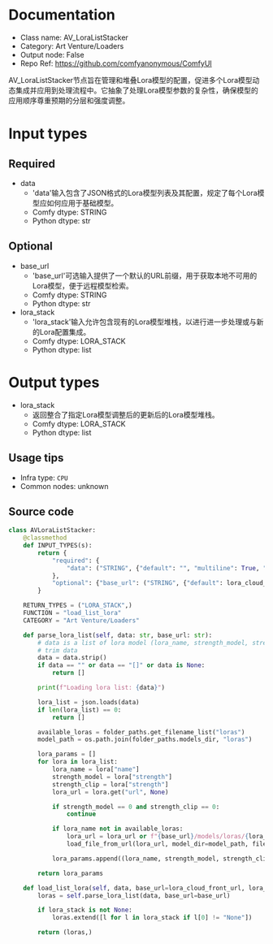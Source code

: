 
# Documentation
- Class name: AV_LoraListStacker
- Category: Art Venture/Loaders
- Output node: False
- Repo Ref: https://github.com/comfyanonymous/ComfyUI

AV_LoraListStacker节点旨在管理和堆叠Lora模型的配置，促进多个Lora模型动态集成并应用到处理流程中。它抽象了处理Lora模型参数的复杂性，确保模型的应用顺序尊重预期的分层和强度调整。

# Input types
## Required
- data
    - 'data'输入包含了JSON格式的Lora模型列表及其配置，规定了每个Lora模型应如何应用于基础模型。
    - Comfy dtype: STRING
    - Python dtype: str
## Optional
- base_url
    - 'base_url'可选输入提供了一个默认的URL前缀，用于获取本地不可用的Lora模型，便于远程模型检索。
    - Comfy dtype: STRING
    - Python dtype: str
- lora_stack
    - 'lora_stack'输入允许包含现有的Lora模型堆栈，以进行进一步处理或与新的Lora配置集成。
    - Comfy dtype: LORA_STACK
    - Python dtype: list

# Output types
- lora_stack
    - 返回整合了指定Lora模型调整后的更新后的Lora模型堆栈。
    - Comfy dtype: LORA_STACK
    - Python dtype: list


## Usage tips
- Infra type: `CPU`
- Common nodes: unknown


## Source code
```python
class AVLoraListStacker:
    @classmethod
    def INPUT_TYPES(s):
        return {
            "required": {
                "data": ("STRING", {"default": "", "multiline": True, "dynamicPrompts": False}),
            },
            "optional": {"base_url": ("STRING", {"default": lora_cloud_front_url}), "lora_stack": ("LORA_STACK",)},
        }

    RETURN_TYPES = ("LORA_STACK",)
    FUNCTION = "load_list_lora"
    CATEGORY = "Art Venture/Loaders"

    def parse_lora_list(self, data: str, base_url: str):
        # data is a list of lora model (lora_name, strength_model, strength_clip, url) in json format
        # trim data
        data = data.strip()
        if data == "" or data == "[]" or data is None:
            return []

        print(f"Loading lora list: {data}")

        lora_list = json.loads(data)
        if len(lora_list) == 0:
            return []

        available_loras = folder_paths.get_filename_list("loras")
        model_path = os.path.join(folder_paths.models_dir, "loras")

        lora_params = []
        for lora in lora_list:
            lora_name = lora["name"]
            strength_model = lora["strength"]
            strength_clip = lora["strength"]
            lora_url = lora.get("url", None)

            if strength_model == 0 and strength_clip == 0:
                continue

            if lora_name not in available_loras:
                lora_url = lora_url or f"{base_url}/models/loras/{lora_name}"
                load_file_from_url(lora_url, model_dir=model_path, file_name=lora_name)

            lora_params.append((lora_name, strength_model, strength_clip))

        return lora_params

    def load_list_lora(self, data, base_url=lora_cloud_front_url, lora_stack=None):
        loras = self.parse_lora_list(data, base_url=base_url)

        if lora_stack is not None:
            loras.extend([l for l in lora_stack if l[0] != "None"])

        return (loras,)

```
